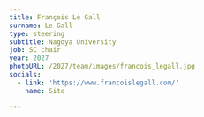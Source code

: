 ```yaml
---
title: François Le Gall
surname: Le Gall
type: steering
subtitle: Nagoya University
job: SC chair
year: 2027
photoURL: /2027/team/images/francois_legall.jpg
socials:
  - link: 'https://www.francoislegall.com/'
    name: Site

---
```

